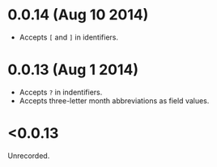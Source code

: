 0.0.14 (Aug 10 2014)
====================

* Accepts `[` and `]` in identifiers.

0.0.13 (Aug 1 2014)
===================

* Accepts `?` in indentifiers.
* Accepts three-letter month abbreviations as field values.

<0.0.13
=======

Unrecorded.
